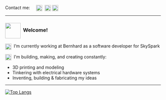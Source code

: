 <!--
### Hi there 👋
**NarcolepticEngineer/NarcolepticEngineer** is a ✨ _special_ ✨ repository because its `README.md` (this file) appears on your GitHub profile.
-->
Contact me: &nbsp;&nbsp;&nbsp;
<a href="mailto:elliottpt1@gmail.com?subject=Awesome%20Connection%20from%20GitHub!" target="blank"><img align="center" src="https://upload.wikimedia.org/wikipedia/commons/6/6c/OOjs_UI_icon_message-invert.svg" height="20" width="20" /></a>&nbsp;
<a href="https://www.linkedin.com/in/pt-elliott/" target="blank"><img align="center" src="https://img.icons8.com/?size=100&id=8808&format=png&color=FFFFFF" height="20" width="20" /></a>
<a href="https://portfolio.elliottbuilt.net/" target="blank"><img align="center" src="https://upload.wikimedia.org/wikipedia/commons/f/f6/Bookmark-solid-white.svg" height="20" width="20" /></a>&nbsp;

---

### <img align="center" src="https://upload.wikimedia.org/wikipedia/commons/2/29/Compass_2_Flat_Icon_GIF_Animation.gif" height="50" width="50" /></a>&nbsp;  Welcome!


<img align="center" src="https://upload.wikimedia.org/wikipedia/commons/5/5e/Maki7-city-white.svg" height="20" width="20" /></a>&nbsp;
I’m currently working at Bernhard as a software developer for SkySpark

<img align="center" src="https://upload.wikimedia.org/wikipedia/commons/3/31/Documents_icon_-_noun_project_5020_-_white.svg" height="20" width="20" /></a>&nbsp;
I'm building, making, and creating constantly:
  - 3D printing and modeling
  - Tinkering with electrical hardware systems
  - Inventing, building & fabricating my ideas

---

[![Top Langs](https://github-readme-stats.vercel.app/api/top-langs/?username=NarcolepticEngineer&layout=donut&text_color=A9A9A9&bg_color=0d1117)](https://github.com/anuraghazra/github-readme-stats)
  
<!--
👯 I’m looking to collaborate on ...
🤔 I’m looking for help with ...
😄 Pronouns: ...
⚡ Fun fact: ...
-->


